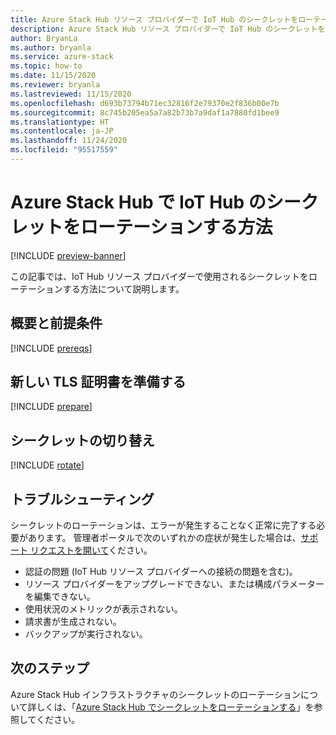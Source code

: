 ```yaml
---
title: Azure Stack Hub リソース プロバイダーで IoT Hub のシークレットをローテーションする方法
description: Azure Stack Hub リソース プロバイダーで IoT Hub のシークレットをローテーションする方法について説明します
author: BryanLa
ms.author: bryanla
ms.service: azure-stack
ms.topic: how-to
ms.date: 11/15/2020
ms.reviewer: bryanla
ms.lastreviewed: 11/15/2020
ms.openlocfilehash: d693b73794b71ec32816f2e79370e2f836b00e7b
ms.sourcegitcommit: 8c745b205ea5a7a82b73b7a9daf1a7880fd1bee9
ms.translationtype: HT
ms.contentlocale: ja-JP
ms.lasthandoff: 11/24/2020
ms.locfileid: "95517559"
---
```

# <a name="how-to-rotate-secrets-for-iot-hub-on-azure-stack-hub"></a>Azure Stack Hub で IoT Hub のシークレットをローテーションする方法

[!INCLUDE [preview-banner](../includes/iot-hub-preview.md)]

この記事では、IoT Hub リソース プロバイダーで使用されるシークレットをローテーションする方法について説明します。

## <a name="overview-and-prerequisites"></a>概要と前提条件

[!INCLUDE [prereqs](../includes/resource-provider-va-rotate-secrets-prereqs.md)]

## <a name="prepare-a-new-tls-certificate"></a>新しい TLS 証明書を準備する

[!INCLUDE [prepare](../includes/resource-provider-va-rotate-secrets-prepare.md)]

## <a name="rotate-secrets"></a>シークレットの切り替え

[!INCLUDE [rotate](../includes/resource-provider-va-rotate-secrets-rotate.md)]

## <a name="troubleshooting"></a>トラブルシューティング

シークレットのローテーションは、エラーが発生することなく正常に完了する必要があります。 管理者ポータルで次のいずれかの症状が発生した場合は、[サポート リクエストを開いて](azure-stack-manage-basics.md#where-to-get-support)ください。

   - 認証の問題 (IoT Hub リソース プロバイダーへの接続の問題を含む)。
   - リソース プロバイダーをアップグレードできない、または構成パラメーターを編集できない。
   - 使用状況のメトリックが表示されない。
   - 請求書が生成されない。
   - バックアップが実行されない。

## <a name="next-steps"></a>次のステップ

Azure Stack Hub インフラストラクチャのシークレットのローテーションについて詳しくは、「[Azure Stack Hub でシークレットをローテーションする](azure-stack-rotate-secrets.md)」を参照してください。